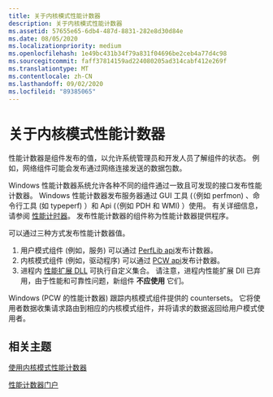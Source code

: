 ```yaml
---
title: 关于内核模式性能计数器
description: 关于内核模式性能计数器
ms.assetid: 57655e65-6db4-487d-8831-282e8d30d84e
ms.date: 08/05/2020
ms.localizationpriority: medium
ms.openlocfilehash: 1e49bc431b34f79a831f04696be2ceb4a77d4c98
ms.sourcegitcommit: faff37814159ad224080205ad314cabf412e269f
ms.translationtype: MT
ms.contentlocale: zh-CN
ms.lasthandoff: 09/02/2020
ms.locfileid: "89385065"
---
```

# <a name="about-kernel-mode-performance-counters"></a>关于内核模式性能计数器

性能计数器是组件发布的值，以允许系统管理员和开发人员了解组件的状态。 例如，网络组件可能会发布通过网络连接发送的数据包数。

Windows 性能计数器系统允许各种不同的组件通过一致且可发现的接口发布性能计数器。 Windows 性能计数器发布服务器通过 GUI 工具 (（例如 perfmon) 、命令行工具 (如 typeperf) ）和 Api (（例如 PDH 和 WMI) ）使用。 有关详细信息，请参阅 [性能计时器](/windows/win32/perfctrs/performance-counters-portal)。 发布性能计数器的组件称为性能计数器提供程序。

可以通过三种方式发布性能计数器值。

1. 用户模式组件 (例如，服务) 可以通过 [PerfLib api](/windows/win32/perfctrs/providing-counter-data-using-version-2-0)发布计数器。
2. 内核模式组件 (例如，驱动程序) 可以通过 [PCW api](using-kernel-mode-performance-counters.md)发布计数器。
3. 进程内 [性能扩展 DLL](/windows/win32/perfctrs/providing-counter-data-using-a-performance-dll) 可执行自定义集合。 请注意，进程内性能扩展 Dll 已弃用，由于性能和可靠性问题，新组件 **不应使用** 它们。

Windows (PCW 的性能计数器) 跟踪内核模式组件提供的 countersets。 它将使用者数据收集请求路由到相应的内核模式组件，并将请求的数据返回给用户模式使用者。

## <a name="related-topics"></a>相关主题

[使用内核模式性能计数器](using-kernel-mode-performance-counters.md)

[性能计数器门户](/windows/win32/perfctrs/performance-counters-portal)